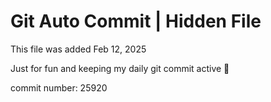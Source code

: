 # Git Auto Commit | Hidden File

This file was added Feb 12, 2025

Just for fun and keeping my daily git commit active 🤪

commit number: 25920

